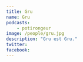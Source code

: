 ```yaml
---
title: Gru
name: Gru
podcasts:
    - potirongeur
image: /people/gru.jpg
description: "Gru est Gru."
twitter: 
facebook:
---
```


<People/>
